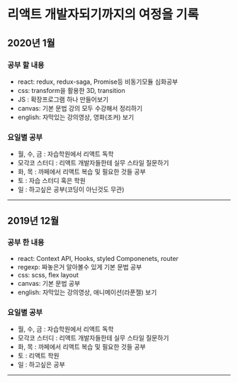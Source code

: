 # 리액트 개발자되기까지의 여정을 기록

## 2020년 1월

### 공부 할 내용
- react: redux, redux-saga, Promise등 비동기모듈 심화공부
- css: transform을 활용한 3D, transition
- JS : 확장프로그램 하나 만들어보기
- canvas: 기본 문법 강의 모두 수강해서 정리하기
- english: 자막있는 강의영상, 영화(조커) 보기

### 요일별 공부
- 월, 수, 금 : 자습학원에서 리액트 독학
- 모각코 스터디 : 리액트 개발자들한테 실무 스타일 질문하기 
- 화, 목 : 까페에서 리액트 복습 및 필요한 것들 공부
- 토 : 자습 스터디 혹은 학원
- 일 : 하고싶은 공부(코딩이 아닌것도 무관)

<hr>

## 2019년 12월

### 공부 한 내용
- react: Context API, Hooks, styled Componenets, router
- regexp: 짜놓은거 알아볼수 있게 기본 문법 공부
- css: scss, flex layout
- canvas: 기본 문법 공부
- english: 자막있는 강의영상, 애니메이션(라푼젤) 보기

### 요일별 공부
- 월, 수, 금 : 자습학원에서 리액트 독학
- 모각코 스터디 : 리액트 개발자들한테 실무 스타일 질문하기 
- 화, 목 : 까페에서 리액트 복습 및 필요한 것들 공부
- 토 : 리액트 학원
- 일 : 하고싶은 공부

<hr>
